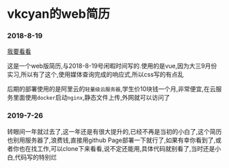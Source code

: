 # vkcyan的web简历

### 2018-8-19

[我要看看](https://vkcyan.github.io/homePage/)

​	这是一个web版简历,与2018-8-19号闲暇时间写的.使用的是vue,因为大三9月份实习,所以有了这个,使用媒体查询完成的响应式,所以css写的有点乱

​	后期的部署使用的是阿里云的`轻量级云服务器`,学生价10块钱一个月,非常便宜,在云服务里面使用`docker`启动`nginx`,静态文件上传,外网就可以访问了



### 2019-7-26

​	转眼间一年就过去了,这一年还是有很大提升的,已经不再是当初的小白了,这个简历也别用服务器了,浪费钱,直接用github Page部署一下就行了,如果有幸你看到了,或者你也在找工作,可以clone下来看看,说不定还能用,具体代码就别看了,当时还是小白,代码写的特别烂

